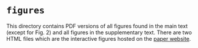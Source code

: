 # ``figures``
This directory contains PDF versions of all figures found in the main text
(except for Fig. 2) and all figures in the supplementary text. There are two
HTML files which are the interactive figures hosted on the [paper
website](https://www.rpgroup.caltech.edu/mwc_mutants). 